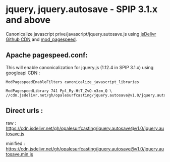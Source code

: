 # jquery, jquery.autosave - SPIP 3.1.x and above
Canonicalize javascript prive/javascript/jquery.autosave.js
using [jsDelivr Github CDN](https://www.jsdelivr.com/feature) and [mod_pagespeed](https://github.com/pagespeed/mod_pagespeed).

## Apache pagespeed.conf:

This will enable canonicalization for jquery.js (1.12.4 in SPIP 3.1.x) using googleapi CDN :
 ```
 ModPagespeedEnableFilters canonicalize_javascript_libraries
 ```
 ```
 ModPagespeedLibrary 741 Ppl_Ry-HtT_ZvQ-n3zm_Q \
 //cdn.jsdelivr.net/gh/opalesurfcasting/jquery.autosave@v1.0/jquery.autosave.min.js
 ```
 
## Direct urls :
 
 raw : https://cdn.jsdelivr.net/gh/opalesurfcasting/jquery.autosave@v1.0/jquery.autosave.js
 
 minified : https://cdn.jsdelivr.net/gh/opalesurfcasting/jquery.autosave@v1.0/jquery.autosave.min.js
